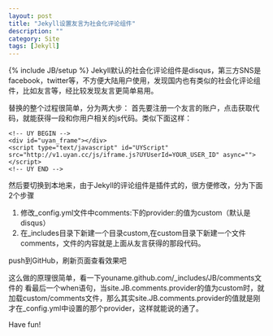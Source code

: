 ```yaml
---
layout: post
title: "Jekyll设置友言为社会化评论组件"
description: ""
category: Site
tags: [Jekyll]
---
```

{% include JB/setup %}
Jekyll默认的社会化评论组件是disqus，第三方SNS是facebook，twitter等，不方便大陆用户使用，发现国内也有类似的社会化评论组件，比如友言等，经比较发现友言更简单易用。

替换的整个过程很简单，分为两大步：
首先要注册一个友言的账户，点击获取代码，就能获得一段和你用户相关的js代码。类似下面这样：

	<!-- UY BEGIN -->
	<div id="uyan_frame"></div>
	<script type="text/javascript" id="UYScript" src="http://v1.uyan.cc/js/iframe.js?UYUserId=YOUR_USER_ID" async=""></script>
	<!-- UY END -->

然后要切换到本地来，由于Jekyll的评论组件是插件式的，很方便修改，分为下面2个步骤

1. 修改_config.yml文件中comments:下的provider:的值为custom（默认是disqus）
2. 在_includes目录下新建一个目录custom,在custom目录下新建一个文件comments，文件的内容就是上面从友言获得的那段代码。 


push到GitHub，刷新页面查看效果吧

这么做的原理很简单，看一下youname.github.com/_includes/JB/comments文件的
看最后一个when语句，当site.JB.comments.provider的值为custom时，就加载custom/comments文件，那么其实site.JB.comments.provider的值就是刚才在_config.yml中设置的那个provider，这样就能说的通了。


Have fun!











